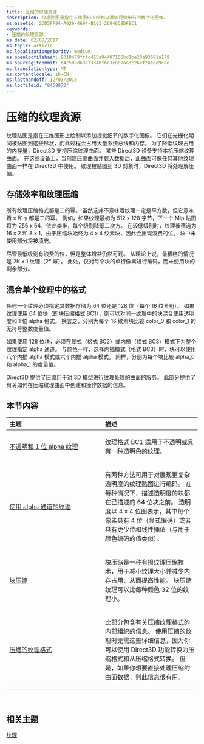 ```yaml
---
title: 压缩的纹理资源
description: 纹理贴图是指在三维图形上绘制以添加视觉细节的数字化图像。
ms.assetid: 2DD5FF94-A029-4694-B103-26946C8DFBC1
keywords:
- 压缩的纹理资源
ms.date: 02/08/2017
ms.topic: article
ms.localizationpriority: medium
ms.openlocfilehash: 9318479fffc415e94407166bd1be20a93691a179
ms.sourcegitcommit: b4c502d69a13340f6e3c887aa3c26ef2aeee9cee
ms.translationtype: MT
ms.contentlocale: zh-CN
ms.lasthandoff: 12/03/2018
ms.locfileid: "8458970"
---
```

# <a name="compressed-texture-resources"></a>压缩的纹理资源


纹理贴图是指在三维图形上绘制以添加视觉细节的数字化图像。 它们在光栅化期间被贴图到这些形状，而此过程会占用大量系统总线和内存。 为了降低纹理占用的内存量，Direct3D 支持压缩纹理曲面。 某些 Direct3D 设备支持本机压缩纹理曲面。 在这些设备上，当创建压缩曲面并载入数据后，此曲面可像任何其他纹理曲面一样在 Direct3D 中使用。 纹理被贴图到 3D 对象时，Direct3D 将处理解压缩。

## <a name="span-idstorage-efficiency-and-texture-compressionspanspan-idstorage-efficiency-and-texture-compressionspanspan-idstorage-efficiency-and-texture-compressionspanstorage-efficiency-and-texture-compression"></a><span id="Storage-Efficiency-and-Texture-Compression"></span><span id="storage-efficiency-and-texture-compression"></span><span id="STORAGE-EFFICIENCY-AND-TEXTURE-COMPRESSION"></span>存储效率和纹理压缩


所有纹理压缩格式都是二的幂。 虽然这并不意味着纹理一定是平方数，但它意味着 x 和 y 都是二的幂。 例如，如果纹理最初为 512 x 128 字节，下一个 Mip 贴图将为 256 x 64，依此类推，每个级别降低二次方。 在较低级别时，纹理被筛选为 16 x 2 和 8 x 1，由于压缩块始终为 4 x 4 纹素块，因此会出现浪费的位。 块中未使用部分将被填充。

尽管最低级别有浪费的位，但是整体增益仍然可观。 从理论上说，最糟糕的情况是 2K x 1 纹理（2⁰ 幂）。 此处，仅对每个块的单行像素进行编码，而未使用块的剩余部分。

## <a name="span-idmixing-formats-within-a-single-texturespanspan-idmixing-formats-within-a-single-texturespanspan-idmixing-formats-within-a-single-texturespanmixing-formats-within-a-single-texture"></a><span id="Mixing-Formats-Within-a-Single-Texture"></span><span id="mixing-formats-within-a-single-texture"></span><span id="MIXING-FORMATS-WITHIN-A-SINGLE-TEXTURE"></span>混合单个纹理中的格式


任何一个纹理必须指定其数据存储为 64 位还是 128 位（每个 16 纹素组）。 如果纹理使用 64 位块（即块压缩格式 BC1），则可以对同一纹理中的块混合使用透明度和 1 位 alpha 格式。 换言之，分别为每个 16 纹素块比较 color\_0 和 color\_1 的无符号整数度量值。

如果使用 128 位块，必须在显式（格式 BC2）或内插（格式 BC3）模式下为整个纹理指定 alpha 通道。 与颜色一样，选择内插模式（格式 BC3）时，块可以使用八个内插 alpha 模式或六个内插 alpha 模式。 同样，分别为每个块比较 alpha\_0 和 alpha\_1 的度量值。

Direct3D 提供了压缩用于对 3D 模型进行纹理处理的曲面的服务。 此部分提供了有关如何在压缩纹理曲面中创建和操作数据的信息。

## <a name="span-idin-this-sectionspanin-this-section"></a><span id="in-this-section"></span>本节内容


<table>
<colgroup>
<col width="50%" />
<col width="50%" />
</colgroup>
<thead>
<tr class="header">
<th align="left">主题</th>
<th align="left">描述</th>
</tr>
</thead>
<tbody>
<tr class="odd">
<td align="left"><p><a href="opaque-and-1-bit-alpha-textures.md">不透明和 1 位 alpha 纹理</a></p></td>
<td align="left"><p>纹理格式 BC1 适用于不透明或具有一种透明色的纹理。</p></td>
</tr>
<tr class="even">
<td align="left"><p><a href="textures-with-alpha-channels.md">使用 alpha 通道的纹理</a></p></td>
<td align="left"><p>有两种方法可用于对展现更复杂透明度的纹理贴图进行编码。 在每种情况下，描述透明度的块都在已描述的 64 位块之前。 透明度以 4 x 4 位图表示，其中每个像素具有 4 位（显式编码）或者具有更少位和线性插值（与用于颜色编码的值类似）。</p></td>
</tr>
<tr class="odd">
<td align="left"><p><a href="block-compression.md">块压缩</a></p></td>
<td align="left"><p>块压缩是一种有损纹理压缩技术，用于减小纹理大小并减少内存占用，从而提高性能。 块压缩纹理可以比每种颜色 32 位的纹理小。</p></td>
</tr>
<tr class="even">
<td align="left"><p><a href="compressed-texture-formats.md">压缩的纹理格式</a></p></td>
<td align="left"><p>此部分包含有关压缩纹理格式的内部组织的信息。 使用压缩的纹理时无需这些详细信息，因为你可以使用 Direct3D 功能转换为压缩格式和从压缩格式转换。 但是，如果你想要直接处理压缩的曲面数据，则此信息很有用。</p></td>
</tr>
</tbody>
</table>

 

## <a name="span-idrelated-topicsspanrelated-topics"></a><span id="related-topics"></span>相关主题


[纹理](textures.md)

 

 




